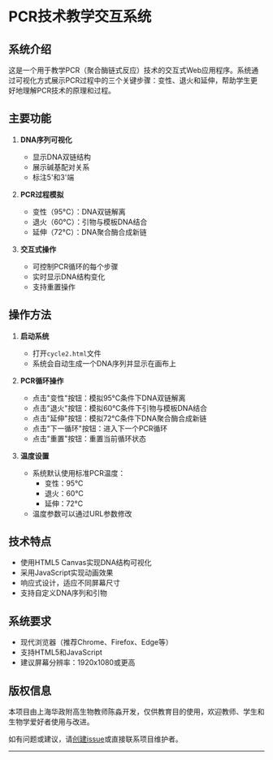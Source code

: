 # PCR技术教学交互系统

## 系统介绍
这是一个用于教学PCR（聚合酶链式反应）技术的交互式Web应用程序。系统通过可视化方式展示PCR过程中的三个关键步骤：变性、退火和延伸，帮助学生更好地理解PCR技术的原理和过程。

## 主要功能
1. **DNA序列可视化**
   - 显示DNA双链结构
   - 展示碱基配对关系
   - 标注5'和3'端

2. **PCR过程模拟**
   - 变性（95°C）：DNA双链解离
   - 退火（60°C）：引物与模板DNA结合
   - 延伸（72°C）：DNA聚合酶合成新链

3. **交互式操作**
   - 可控制PCR循环的每个步骤
   - 实时显示DNA结构变化
   - 支持重置操作

## 操作方法
1. **启动系统**
   - 打开`cycle2.html`文件
   - 系统会自动生成一个DNA序列并显示在画布上

2. **PCR循环操作**
   - 点击"变性"按钮：模拟95°C条件下DNA双链解离
   - 点击"退火"按钮：模拟60°C条件下引物与模板DNA结合
   - 点击"延伸"按钮：模拟72°C条件下DNA聚合酶合成新链
   - 点击"下一循环"按钮：进入下一个PCR循环
   - 点击"重置"按钮：重置当前循环状态

3. **温度设置**
   - 系统默认使用标准PCR温度：
     - 变性：95°C
     - 退火：60°C
     - 延伸：72°C
   - 温度参数可以通过URL参数修改

## 技术特点
- 使用HTML5 Canvas实现DNA结构可视化
- 采用JavaScript实现动画效果
- 响应式设计，适应不同屏幕尺寸
- 支持自定义DNA序列和引物

## 系统要求
- 现代浏览器（推荐Chrome、Firefox、Edge等）
- 支持HTML5和JavaScript
- 建议屏幕分辨率：1920x1080或更高

## 版权信息
本项目由上海华政附高生物教师陈淼开发，仅供教育目的使用，欢迎教师、学生和生物学爱好者使用与改进。

如有问题或建议，请[创建issue](https://github.com/chenmiao97/DNA_replication_teaching/issues)或直接联系项目维护者。

---
